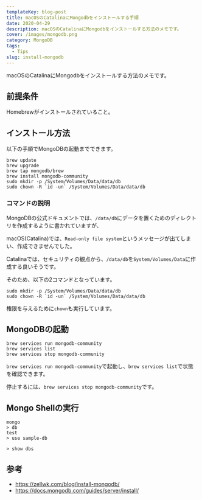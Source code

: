 ```yaml
---
templateKey: blog-post
title: macOSのCatalinaにMongodbをインストールする手順
date: 2020-04-29
description: macOSのCatalinaにMongodbをインストールする方法のメモです。
cover: /images/mongodb.png
category: MongoDB
tags:
  - Tips
slug: install-mongodb
---
```


macOSのCatalinaにMongodbをインストールする方法のメモです。


## 前提条件

Homebrewがインストールされていること。

## インストール方法

以下の手順でMongoDBの起動までできます。

```shell
brew update
brew upgrade
brew tap mongodb/brew
brew install mongodb-community
sudo mkdir -p /System/Volumes/Data/data/db
sudo chown -R `id -un` /System/Volumes/Data/data/db
```

### コマンドの説明

MongoDBの公式ドキュメントでは、`/data/db`にデータを置くためのディレクトリを作成するように書かれていますが、

macOS(Catalina)では、`Read-only file system`というメッセージが出てしまい、作成できませんでした。

Catalinaでは、セキュリティの観点から、`/data/db`を`System/Volumes/Data`に作成する良いそうです。

そのため、以下の2コマンドとなっています。

```shell
sudo mkdir -p /System/Volumes/Data/data/db
sudo chown -R `id -un` /System/Volumes/Data/data/db
```

権限を与えるために`chown`も実行しています。

## MongoDBの起動

```shell
brew services run mongodb-community
brew services list
brew services stop mongodb-community
```

`brew services run mongodb-community`で起動し、`brew services list`で状態を確認できます。

停止するには、`brew services stop mongodb-community`です。

## Mongo Shellの実行

```shellell script
mongo
> db
test
> use sample-db

> show dbs
```

## 参考

- <https://zellwk.com/blog/install-mongodb/>
- <https://docs.mongodb.com/guides/server/install/>

